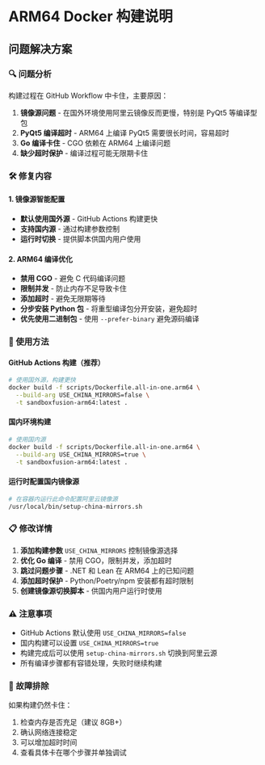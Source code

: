 # ARM64 Docker 构建说明

## 问题解决方案

### 🔍 问题分析
构建过程在 GitHub Workflow 中卡住，主要原因：
1. **镜像源问题** - 在国外环境使用阿里云镜像反而更慢，特别是 PyQt5 等编译型包
2. **PyQt5 编译超时** - ARM64 上编译 PyQt5 需要很长时间，容易超时
3. **Go 编译卡住** - CGO 依赖在 ARM64 上编译问题
4. **缺少超时保护** - 编译过程可能无限期卡住

### 🛠️ 修复内容

#### 1. 镜像源智能配置
- **默认使用国外源** - GitHub Actions 构建更快
- **支持国内源** - 通过构建参数控制
- **运行时切换** - 提供脚本供国内用户使用

#### 2. ARM64 编译优化
- **禁用 CGO** - 避免 C 代码编译问题
- **限制并发** - 防止内存不足导致卡住
- **添加超时** - 避免无限期等待
- **分步安装 Python 包** - 将重型编译包分开安装，避免超时
- **优先使用二进制包** - 使用 `--prefer-binary` 避免源码编译

### 🚀 使用方法

#### GitHub Actions 构建（推荐）
```bash
# 使用国外源，构建更快
docker build -f scripts/Dockerfile.all-in-one.arm64 \
  --build-arg USE_CHINA_MIRRORS=false \
  -t sandboxfusion-arm64:latest .
```

#### 国内环境构建
```bash
# 使用国内源
docker build -f scripts/Dockerfile.all-in-one.arm64 \
  --build-arg USE_CHINA_MIRRORS=true \
  -t sandboxfusion-arm64:latest .
```

#### 运行时配置国内镜像源
```bash
# 在容器内运行此命令配置阿里云镜像源
/usr/local/bin/setup-china-mirrors.sh
```

### 📋 修改详情

1. **添加构建参数** `USE_CHINA_MIRRORS` 控制镜像源选择
2. **优化 Go 编译** - 禁用 CGO，限制并发，添加超时
3. **跳过问题步骤** - .NET 和 Lean 在 ARM64 上的已知问题
4. **添加超时保护** - Python/Poetry/npm 安装都有超时限制
5. **创建镜像源切换脚本** - 供国内用户运行时使用

### ⚠️ 注意事项

- GitHub Actions 默认使用 `USE_CHINA_MIRRORS=false`
- 国内构建可以设置 `USE_CHINA_MIRRORS=true`
- 构建完成后可以使用 `setup-china-mirrors.sh` 切换到阿里云源
- 所有编译步骤都有容错处理，失败时继续构建

### 🔧 故障排除

如果构建仍然卡住：
1. 检查内存是否充足（建议 8GB+）
2. 确认网络连接稳定
3. 可以增加超时时间
4. 查看具体卡在哪个步骤并单独调试